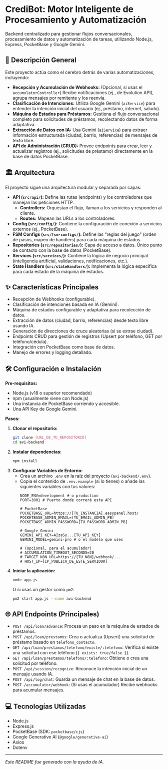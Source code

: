# CrediBot: Motor Inteligente de Procesamiento y Automatización

Backend centralizado para gestionar flujos conversacionales, procesamiento de datos y automatización de tareas, utilizando Node.js, Express, PocketBase y Google Gemini.

## 🚀 Descripción General

Este proyecto actúa como el cerebro detrás de varias automatizaciones, incluyendo:

* **Recepción y Acumulación de Webhooks:** (Opcional, si usas el `accumulatorController`) Recibe notificaciones (ej., de Evolution API), agrupa mensajes por remitente y los reenvía.
* **Clasificación de Intenciones:** Utiliza Google Gemini (`aiService`) para entender la intención inicial del usuario (ej., préstamo, internet, saludo).
* **Máquina de Estados para Préstamos:** Gestiona el flujo conversacional completo para solicitudes de préstamos, recolectando datos de forma adaptativa.
* **Extracción de Datos con IA:** Usa Gemini (`aiService`) para extraer información estructurada (ciudad, barrio, referencias) de mensajes de texto libre.
* **API de Administración (CRUD):** Provee endpoints para crear, leer y actualizar registros (ej., solicitudes de préstamo) directamente en la base de datos PocketBase.

## 🏛️ Arquitectura

El proyecto sigue una arquitectura modular y separada por capas:

* **API (`src/api/`):** Define las rutas (endpoints) y los controladores que manejan las peticiones HTTP.
    * **Controllers:** Orquestan el flujo, llaman a los servicios y responden al cliente.
    * **Routes:** Mapean las URLs a los controladores.
* **Config (`src/config/`):** Contiene la configuración de conexión a servicios externos (ej., PocketBase).
* **FSM Configs (`src/fsm-configs/`):** Define las "reglas del juego" (orden de pasos, mapeo de handlers) para cada máquina de estados.
* **Repositories (`src/repositories/`):** Capa de acceso a datos. Único punto de contacto con la base de datos (PocketBase).
* **Services (`src/services/`):** Contiene la lógica de negocio principal (inteligencia artificial, validaciones, notificaciones, etc.).
* **State Handlers (`src/stateHandlers/`):** Implementa la lógica específica para cada estado de la máquina de estados.

## ✨ Características Principales

* Recepción de Webhooks (configurable).
* Clasificación de intenciones basada en IA (Gemini).
* Máquina de estados configurable y adaptativa para recolección de datos.
* Extracción de datos (ciudad, barrio, referencias) desde texto libre usando IA.
* Generación de direcciones de cruce aleatorias (si se extrae ciudad).
* Endpoints CRUD para gestión de registros (Upsert por teléfono, GET por teléfono/cédula).
* Integración con PocketBase como base de datos.
* Manejo de errores y logging detallado.

## 🛠️ Configuración e Instalación

**Pre-requisitos:**

* Node.js (v18 o superior recomendado)
* npm (usualmente viene con Node.js)
* Una instancia de PocketBase corriendo y accesible.
* Una API Key de Google Gemini.

**Pasos:**

1.  **Clonar el repositorio:**
    ```bash
    git clone [URL_DE_TU_REPOSITORIO]
    cd avi-backend
    ```
2.  **Instalar dependencias:**
    ```bash
    npm install
    ```
3.  **Configurar Variables de Entorno:**
    * Crea un archivo `.env` en la raíz del proyecto (`avi-backend/.env`).
    * Copia el contenido de `.env.example` (si lo tienes) o añade las siguientes variables con tus valores:
        ```dotenv
        NODE_ENV=development # o production
        PORT=3001 # Puerto donde correrá esta API

        # PocketBase
        POCKETBASE_URL=https://[TU_INSTANCIA].easypanel.host/
        POCKETBASE_ADMIN_EMAIL=[TU_EMAIL_ADMIN_PB]
        POCKETBASE_ADMIN_PASSWORD=[TU_PASSWORD_ADMIN_PB]

        # Google Gemini
        GEMINI_API_KEY=AIzaSy...[TU_API_KEY]
        GEMINI_MODEL=gemini-pro # o el modelo que uses

        # (Opcional, para el acumulador)
        # ACCUMULATION_TIMEOUT_SECONDS=20
        # TARGET_N8N_URL=https://[TU_N8N]/webhook/...
        # HOST_IP=[IP_PUBLICA_DE_ESTE_SERVIDOR] 
        ```
4.  **Iniciar la aplicación:**
    ```bash
    node app.js
    ```
    O si usas un gestor como `pm2`:
    ```bash
    pm2 start app.js --name avi-backend
    ```

## 🌐 API Endpoints (Principales)

* `POST /api/loan/advance`: Procesa un paso en la máquina de estados de préstamos.
* `POST /api/loan/prestamos`: Crea o actualiza (Upsert) una solicitud de préstamo basado en `telefono_contacto`.
* `GET /api/loan/prestamos/telefono/existe/:telefono`: Verifica si existe una solicitud con ese teléfono (`{ exists: true/false }`).
* `GET /api/loan/prestamos/telefono/:telefono`: Obtiene o crea una solicitud por teléfono.
* `POST /api/session/recognize`: Reconoce la intención inicial de un mensaje usando IA.
* `POST /api/log/chat`: Guarda un mensaje de chat en la base de datos.
* `POST /accumulator/webhook`: (Si usas el acumulador) Recibe webhooks para acumular mensajes.

## 💻 Tecnologías Utilizadas

* Node.js
* Express.js
* PocketBase (SDK: `pocketbase/cjs`)
* Google Generative AI (`@google/generative-ai`)
* Axios
* Dotenv

---

*Este README fue generado con la ayuda de IA.*
